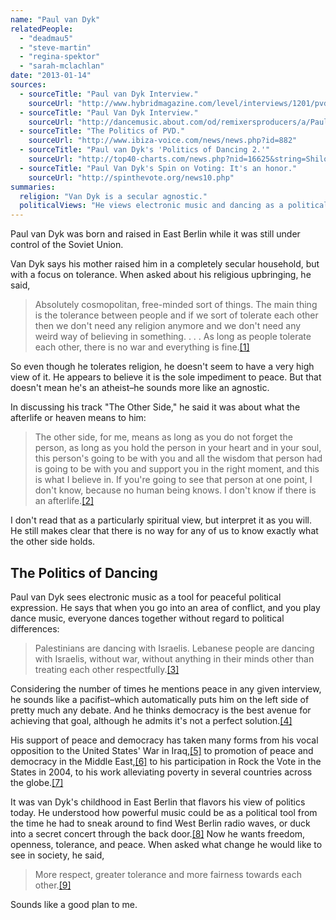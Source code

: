 ```yaml
---
name: "Paul van Dyk"
relatedPeople:
  - "deadmau5"
  - "steve-martin"
  - "regina-spektor"
  - "sarah-mclachlan"
date: "2013-01-14"
sources:
  - sourceTitle: "Paul van Dyk Interview."
    sourceUrl: "http://www.hybridmagazine.com/level/interviews/1201/pvd.shtml"
  - sourceTitle: "Paul Van Dyk Interview."
    sourceUrl: "http://dancemusic.about.com/od/remixersproducers/a/PaulVanDykInt_2.htm"
  - sourceTitle: "The Politics of PVD."
    sourceUrl: "http://www.ibiza-voice.com/news/news.php?id=882"
  - sourceTitle: "Paul van Dyk's 'Politics of Dancing 2.'"
    sourceUrl: "http://top40-charts.com/news.php?nid=16625&string=Shiloh"
  - sourceTitle: "Paul Van Dyk's Spin on Voting: It's an honor."
    sourceUrl: "http://spinthevote.org/news10.php"
summaries:
  religion: "Van Dyk is a secular agnostic."
  politicalViews: "He views electronic music and dancing as a political tool for peace and tolerance."
---
```


Paul van Dyk was born and raised in East Berlin while it was still under control of the Soviet Union.

Van Dyk says his mother raised him in a completely secular household, but with a focus on tolerance. When asked about his religious upbringing, he said,

>Absolutely cosmopolitan, free-minded sort of things. The main thing is the tolerance between people and if we sort of tolerate each other then we don't need any religion anymore and we don't need any weird way of believing in something. . . . As long as people tolerate each other, there is no war and everything is fine.<a class="source-citation" href="#http%3A%2F%2Fwww.hybridmagazine.com%2Flevel%2Finterviews%2F1201%2Fpvd.shtml" title="Paul van Dyk Interview.">[1]</a>

So even though he tolerates religion, he doesn't seem to have a very high view of it. He appears to believe it is the sole impediment to peace. But that doesn't mean he's an atheist–he sounds more like an agnostic.

In discussing his track "The Other Side," he said it was about what the afterlife or heaven means to him:

>The other side, for me, means as long as you do not forget the person, as long as you hold the person in your heart and in your soul, this person's going to be with you and all the wisdom that person had is going to be with you and support you in the right moment, and this is what I believe in. If you're going to see that person at one point, I don't know, because no human being knows. I don't know if there is an afterlife.<a class="source-citation" href="#http%3A%2F%2Fdancemusic.about.com%2Fod%2Fremixersproducers%2Fa%2FPaulVanDykInt_2.htm" title="Paul Van Dyk Interview.">[2]</a>

I don't read that as a particularly spiritual view, but interpret it as you will. He still makes clear that there is no way for any of us to know exactly what the other side holds.


## The Politics of Dancing

Paul van Dyk sees electronic music as a tool for peaceful political expression. He says that when you go into an area of conflict, and you play dance music, everyone dances together without regard to political differences:

>Palestinians are dancing with Israelis. Lebanese people are dancing with Israelis, without war, without anything in their minds other than treating each other respectfully.<a class="source-citation" href="#http%3A%2F%2Fwww.ibiza-voice.com%2Fnews%2Fnews.php%3Fid%3D882" title="The Politics of PVD.">[3]</a>

Considering the number of times he mentions peace in any given interview, he sounds like a pacifist–which automatically puts him on the left side of pretty much any debate. And he thinks democracy is the best avenue for achieving that goal, although he admits it's not a perfect solution.<a class="source-citation" href="#http%3A%2F%2Fwww.ibiza-voice.com%2Fnews%2Fnews.php%3Fid%3D882" title="The Politics of PVD.">[4]</a>

His support of peace and democracy has taken many forms from his vocal opposition to the United States' War in Iraq,<a class="source-citation" href="#http%3A%2F%2Ftop40-charts.com%2Fnews.php%3Fnid%3D16625%26string%3DShiloh" title="Paul van Dyk&apos;s &apos;Politics of Dancing 2.&apos;">[5]</a> to promotion of peace and democracy in the Middle East,<a class="source-citation" href="#http%3A%2F%2Fwww.ibiza-voice.com%2Fnews%2Fnews.php%3Fid%3D882" title="The Politics of PVD.">[6]</a> to his participation in Rock the Vote in the States in 2004, to his work alleviating poverty in several countries across the globe.<a class="source-citation" href="#http%3A%2F%2Ftop40-charts.com%2Fnews.php%3Fnid%3D16625%26string%3DShiloh" title="Paul van Dyk&apos;s &apos;Politics of Dancing 2.&apos;">[7]</a>

It was van Dyk's childhood in East Berlin that flavors his view of politics today. He understood how powerful music could be as a political tool from the time he had to sneak around to find West Berlin radio waves, or duck into a secret concert through the back door.<a class="source-citation" href="#http%3A%2F%2Fspinthevote.org%2Fnews10.php" title="Paul Van Dyk&apos;s Spin on Voting: It&apos;s an honor.">[8]</a> Now he wants freedom, openness, tolerance, and peace. When asked what change he would like to see in society, he said,

>More respect, greater tolerance and more fairness towards each other.<a class="source-citation" href="#http%3A%2F%2Fspinthevote.org%2Fnews10.php" title="Paul Van Dyk&apos;s Spin on Voting: It&apos;s an honor.">[9]</a>

Sounds like a good plan to me.